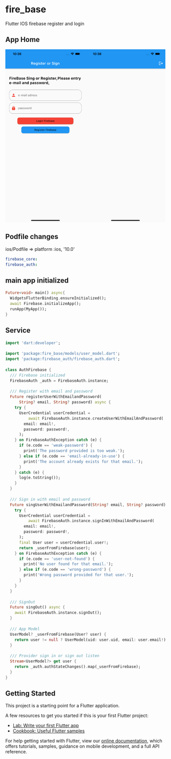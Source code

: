 # fire_base

Flutter IOS firebase register and login

## App Home
<img src="ss1.png" width="250"><img src="ss2.png" width="250">

## Podfile changes
ios/Podfile => platform :ios, '10.0'

```yaml
firebase_core:
firebase_auth:
```

## main app initialized

```dart
Future<void> main() async{
  WidgetsFlutterBinding.ensureInitialized();
  await Firebase.initializeApp();
  runApp(MyApp());
}
```

## Service

```dart
import 'dart:developer';

import 'package:fire_base/models/user_model.dart';
import 'package:firebase_auth/firebase_auth.dart';

class AuthFirebase {
  /// Firebase initialized
  FirebaseAuth _auth = FirebaseAuth.instance;

  /// Register with email and password
  Future registerUserWithEmailandPassword(
      String? email, String? password) async {
    try {
      UserCredential userCredential =
          await FirebaseAuth.instance.createUserWithEmailAndPassword(
        email: email!,
        password: password!,
      );
    } on FirebaseAuthException catch (e) {
      if (e.code == 'weak-password') {
        print('The password provided is too weak.');
      } else if (e.code == 'email-already-in-use') {
        print('The account already exists for that email.');
      }
    } catch (e) {
      log(e.toString());
    }
  }

  /// Sign in with email and password
  Future singUserWithEmailandPassword(String? email, String? password) async {
    try {
      UserCredential userCredential =
          await FirebaseAuth.instance.signInWithEmailAndPassword(
        email: email!,
        password: password!,
      );
      final User user = userCredential.user!;
      return _userFromFirebase(user);
    } on FirebaseAuthException catch (e) {
      if (e.code == 'user-not-found') {
        print('No user found for that email.');
      } else if (e.code == 'wrong-password') {
        print('Wrong password provided for that user.');
      }
    }
  }

  /// SignOut
  Future singOut() async {
    await FirebaseAuth.instance.signOut();
  }

  /// App Model
  UserModel? _userFromFirebase(User? user) {
    return user != null ? UserModel(uid: user.uid, email: user.email!) : null;
  }

  /// Provider sign in or sign out listen
  Stream<UserModel?> get user {
    return _auth.authStateChanges().map(_userFromFirebase);
  }
}
```


## Getting Started

This project is a starting point for a Flutter application.

A few resources to get you started if this is your first Flutter project:

- [Lab: Write your first Flutter app](https://flutter.dev/docs/get-started/codelab)
- [Cookbook: Useful Flutter samples](https://flutter.dev/docs/cookbook)

For help getting started with Flutter, view our
[online documentation](https://flutter.dev/docs), which offers tutorials,
samples, guidance on mobile development, and a full API reference.
